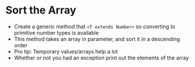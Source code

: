 # Sort the Array
 - Create a generic method that `<T extends Number>` so converting to primitive number types is available
 - This method takes an array in parameter, and sort it in a descending order
 - Pro tip: Temporary values/arrays help a lot
 - Whether or not you had an exception print out the elements of the array